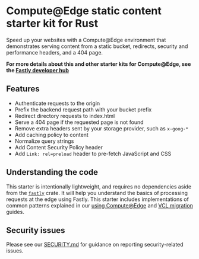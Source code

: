 # Compute@Edge static content starter kit for Rust

Speed up your websites with a Compute@Edge environment that demonstrates serving content from a static bucket, redirects, security and performance headers, and a 404 page.

**For more details about this and other starter kits for Compute@Edge, see the [Fastly developer hub](https://developer.fastly.com/solutions/starters)**

## Features

* Authenticate requests to the origin
* Prefix the backend request path with your bucket prefix
* Redirect directory requests to index.html
* Serve a 404 page if the requested page is not found
* Remove extra headers sent by your storage provider, such as `x-goog-*`
* Add caching policy to content
* Normalize query strings
* Add Content Security Policy header
* Add `Link: rel=preload` header to pre-fetch JavaScript and CSS

## Understanding the code

This starter is intentionally lightweight, and requires no dependencies aside from the [`fastly`](https://docs.rs/fastly) crate. It will help you understand the basics of processing requests at the edge using Fastly. This starter includes implementations of common patterns explained in our [using Compute@Edge](/learning/compute/using/) and [VCL migration](/learning/compute/migrate) guides.

## Security issues

Please see our [SECURITY.md](SECURITY.md) for guidance on reporting security-related issues.